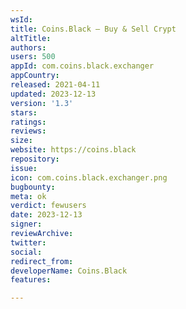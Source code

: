 ```yaml
---
wsId: 
title: Coins.Black — Buy & Sell Crypt
altTitle: 
authors: 
users: 500
appId: com.coins.black.exchanger
appCountry: 
released: 2021-04-11
updated: 2023-12-13
version: '1.3'
stars: 
ratings: 
reviews: 
size: 
website: https://coins.black
repository: 
issue: 
icon: com.coins.black.exchanger.png
bugbounty: 
meta: ok
verdict: fewusers
date: 2023-12-13
signer: 
reviewArchive: 
twitter: 
social: 
redirect_from: 
developerName: Coins.Black
features: 

---
```


